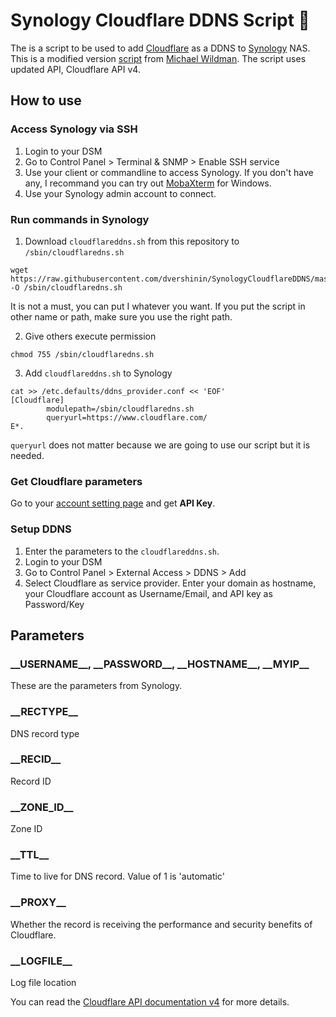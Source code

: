 # Synology Cloudflare DDNS Script 📜
The is a script to be used to add [Cloudflare](https://www.cloudflare.com/) as a DDNS to [Synology](https://www.synology.com/) NAS. 
This is a modified version [script](https://gist.github.com/tehmantra/f1d2579f3c922e8bb4a0) from [Michael Wildman](https://gist.github.com/tehmantra). 
The script uses updated API, Cloudflare API v4.

## How to use
### Access Synology via SSH
1. Login to your DSM
2. Go to Control Panel > Terminal & SNMP > Enable SSH service
3. Use your client or commandline to access Synology. If you don't have any, I recommand you can try out [MobaXterm](http://mobaxterm.mobatek.net/) for Windows.
4. Use your Synology admin account to connect.

### Run commands in Synology
1. Download `cloudflareddns.sh` from this repository to `/sbin/cloudflaredns.sh`
```
wget https://raw.githubusercontent.com/dvershinin/SynologyCloudflareDDNS/master/cloudflareddns.sh -O /sbin/cloudflaredns.sh
```
It is not a must, you can put I whatever you want. If you put the script in other name or path, make sure you use the right path.

2. Give others execute permission
```
chmod 755 /sbin/cloudflaredns.sh
```

3. Add `cloudflareddns.sh` to Synology
```
cat >> /etc.defaults/ddns_provider.conf << 'EOF'
[Cloudflare]
        modulepath=/sbin/cloudflaredns.sh
        queryurl=https://www.cloudflare.com/
E*.
```
`queryurl` does not matter because we are going to use our script but it is needed.

### Get Cloudflare parameters

Go to your [account setting page](https://www.cloudflare.com/a/account/my-account) and get **API Key**.

### Setup DDNS
1. Enter the parameters to the `cloudflareddns.sh`.
2. Login to your DSM
3. Go to Control Panel > External Access > DDNS > Add
4. Select Cloudflare as service provider. Enter your domain as hostname, your Cloudflare account as Username/Email, and API key as Password/Key

## Parameters
### \_\_USERNAME\_\_, \_\_PASSWORD\_\_, \_\_HOSTNAME\_\_, \_\_MYIP\_\_
These are the parameters from Synology.

### \_\_RECTYPE\_\_
DNS record type

### \_\_RECID\_\_
Record ID

### \_\_ZONE\_ID\_\_
Zone ID

### \_\_TTL\_\_
Time to live for DNS record. Value of 1 is 'automatic'

### \_\_PROXY\_\_
Whether the record is receiving the performance and security benefits of Cloudflare.

### \_\_LOGFILE\_\_
Log file location

You can read the [Cloudflare API documentation v4](https://api.cloudflare.com/#dns-records-for-a-zone-update-dns-record) for more details.
